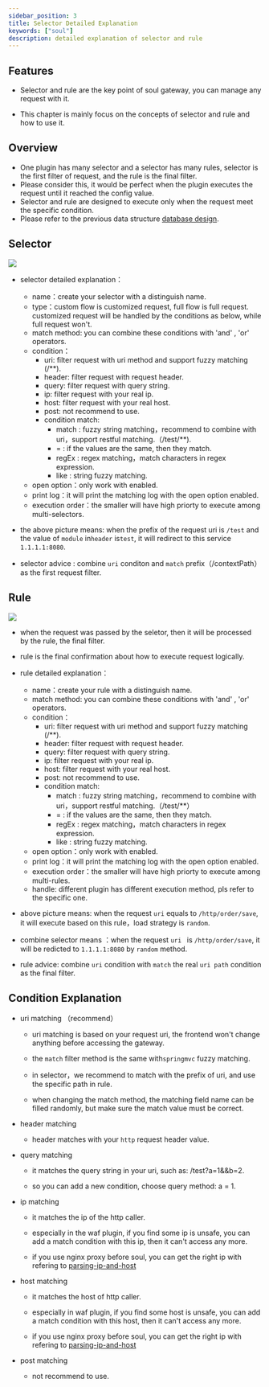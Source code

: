 ```yaml
---
sidebar_position: 3
title: Selector Detailed Explanation
keywords: ["soul"]
description: detailed explanation of selector and rule
---
```


## Features

* Selector and rule are the key point of soul gateway, you can manage any request with it.

* This chapter is mainly focus on the concepts of selector and rule and how to use it.


## Overview

* One plugin has many selector and a selector has many rules, selector is the first filter of request, and the rule is the final filter.
* Please consider this, it would be perfect when the plugin executes the request until it reached the config value.
* Selector and rule are designed to execute only when the request meet the specific condition.
* Please refer to the previous data structure [database design](../database-design).

## Selector

![](https://yu199195.github.io/images/soul/selector.png)

 * selector detailed explanation：
 
     * name：create your selector with a distinguish name.
     * type：custom flow is customized request, full flow is full request. customized request will be handled by the conditions as below, while  full request won't. 
     * match method: you can combine these conditions with 'and' , 'or' operators.
     * condition：
        * uri: filter request with uri method and support fuzzy matching (/**).
        * header: filter request with request header.
        * query: filter request with query string.
        * ip: filter request with your real ip.
        * host: filter request with your real host.
        * post: not recommend to use.
        * condition match:
           * match : fuzzy string matching，recommend to combine with uri，support restful matching.（/test/**).
           * = : if the values are the same, then they match.
           * regEx : regex matching，match characters in regex expression.
           * like : string fuzzy matching.
     * open option：only work with enabled.
     * print log：it will print the matching log with the open option enabled.
     * execution order：the smaller will have high priorty to execute among multi-selectors.
  
 * the above picture means: when the prefix of the request uri is `/test` and the value of `module` in`header` is`test`, it will redirect to this service `1.1.1.1:8080`.   

 * selector advice : combine `uri` conditon and `match` prefix（/contextPath）as the first request filter.
 
## Rule
 ![](https://yu199195.github.io/images/soul/rule.png)
 
 * when the request was passed by the seletor, then it will be processed by the rule, the final filter.
 
 * rule is the final confirmation about how to execute request logically.
 
 * rule detailed explanation：
     * name：create your rule with a distinguish name.
     * match method: you can combine these conditions with 'and' , 'or' operators.
     * condition：
        * uri: filter request with uri method and support fuzzy matching (/**).
        * header: filter request with request header.
        * query: filter request with query string.
        * ip: filter request with your real ip.
        * host: filter request with your real host.
        * post: not recommend to use.
        * condition match:
           * match : fuzzy string matching，recommend to combine with uri，support restful matching.（/test/**）
           * = : if the values are the same, then they match.
           * regEx : regex matching，match characters in regex expression.
           * like : string fuzzy matching.
     * open option：only work with enabled.
     * print log：it will print the matching log with the open option enabled.
     * execution order：the smaller will have high priorty to execute among multi-rules.
     * handle: different plugin has different execution method, pls refer to the specific one.

* above picture means: when the request `uri` equals to `/http/order/save`, it will execute based on this rule，load strategy is `random`.

* combine selector means ：when the request `uri ` is `/http/order/save`, it will be redicted to `1.1.1.1:8080` by `random` method.

* rule advice: combine `uri` condition with `match` the real `uri path` condition as the final filter.
    
## Condition Explanation

* uri matching （recommend）

  * uri matching is based on your request uri, the frontend won't change anything before accessing the gateway.
  
  * the `match` filter method is the same with`springmvc` fuzzy matching.
  
  * in selector，we recommend to match with the prefix of uri, and use the specific path in rule.
  
  * when changing the match method, the matching field name can be filled randomly, but make sure the match value must be correct.
  
* header matching

   * header matches with your `http` request header value.
  
*  query matching

   * it matches the query string in your uri, such as: /test?a=1&&b=2.
   
   * so you can add a new condition, choose query method: a   =  1.
   
*  ip matching

    * it matches the ip of the http caller.
  
    * especially in the waf plugin, if you find some ip is unsafe, you can add a match condition with this ip, then it can't access any more.
  
    * if you use nginx proxy before soul, you can get the right ip with refering to [parsing-ip-and-host](../custom-parsing-ip-and-host)
 
* host matching

  * it matches the host of http caller.
    
  * especially in waf plugin, if you find some host is unsafe, you can add a match condition with this host, then it can't access any more.
    
  * if you use nginx proxy before soul, you can get the right ip with refering to [parsing-ip-and-host](../custom-parsing-ip-and-host)
    
* post matching

    * not recommend to use.

          
